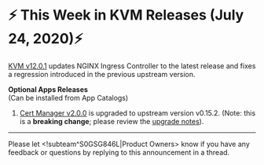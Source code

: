 # :zap: This Week in KVM Releases (July 24, 2020):zap:

[KVM v12.0.1](https://github.com/giantswarm/releases/blob/master/kvm/v12.0.1) updates NGINX Ingress Controller to the latest release and fixes a regression introduced in the previous upstream version.

**Optional Apps Releases**  
(Can be installed from App Catalogs)

1. [Cert Manager v2.0.0](https://github.com/giantswarm/cert-manager-app/blob/master/CHANGELOG.md#v200-2020-07-21) is upgraded to upstream version v0.15.2. (Note: this is a **breaking change**; please review the [upgrade notes](https://github.com/giantswarm/cert-manager-app#upgrading-from-v090-giant-swarm-app-v108)).

---
Please let <!subteam^S0GSG846L|Product Owners> know if you have any feedback or questions by replying to this announcement in a thread.
